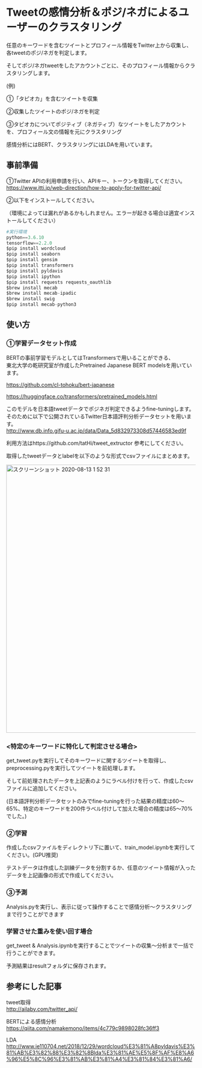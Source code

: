 # Tweetの感情分析＆ポジ/ネガによるユーザーのクラスタリング

任意のキーワードを含むツイートとプロフィール情報をTwitter上から収集し、各tweetのポジ/ネガを判定します。

そしてポジ/ネガtweetをしたアカウントごとに、そのプロフィール情報からクラスタリングします。

(例)

①「タピオカ」を含むツイートを収集

②収集したツイートのポジ/ネガを判定

③タピオカについてポジティブ（ネガティブ）なツイートをしたアカウントを、プロフィール文の情報を元にクラスタリング

感情分析にはBERT、クラスタリングにはLDAを用いています。


## 事前準備

①Twitter APIの利用申請を行い、APIキー、トークンを取得してください。 <br> https://www.itti.jp/web-direction/how-to-apply-for-twitter-api/

②以下をインストールしてください。

（環境によっては漏れがあるかもしれません。エラーが起きる場合は適宜インストールしてください）
```python
#実行環境
python==3.6.10
tensorflow==2.2.0
$pip install wordcloud
$pip install seaborn
$pip install gensim
$pip install transformers
$pip install pyldavis
$pip install ipython
$pip install requests requests_oauthlib
$brew install mecab
$brew install mecab-ipadic
$brew install swig
$pip install mecab-python3
```
## 使い方

### ①学習データセット作成

BERTの事前学習モデルとしてはTransformersで用いることができる、<br>
東北大学の乾研究室が作成したPretrained Japanese BERT modelsを用いています。

https://github.com/cl-tohoku/bert-japanese

https://huggingface.co/transformers/pretrained_models.html

このモデルを日本語tweetデータでポジネガ判定できるようfine-tuningします。<br>
そのために以下で公開されているTwitter日本語評判分析データセットを用います。<br>
http://www.db.info.gifu-u.ac.jp/data/Data_5d832973308d57446583ed9f 

利用方法はhttps://github.com/tatHi/tweet_extructor 参考にしてください。

取得したtweetデータとlabelを以下のような形式でcsvファイルにまとめます。

<img width="713" alt="スクリーンショット 2020-08-13 1 52 31" src="https://user-images.githubusercontent.com/62980317/90303682-d9710e00-deea-11ea-84f9-51febc342b14.png">

### <特定のキーワードに特化して判定させる場合>

get_tweet.pyを実行してそのキーワードに関するツイートを取得し、preprocessing.pyを実行してツイートを前処理します。

そして前処理されたデータを上記表のようにラベル付けを行って、作成したcsvファイルに追加してください。

(日本語評判分析データセットのみでfine-tuningを行った結果の精度は60〜65%、特定のキーワードを200件ラベル付けして加えた場合の精度は65〜70%でした。)


### ②学習

作成したcsvファイルをディレクトリ下に置いて、train_model.ipynbを実行してください。(GPU推奨)

テストデータは作成した訓練データを分割するか、任意のツイート情報が入ったデータを上記画像の形式で作成してください。

### ③予測
Analysis.pyを実行し、表示に従って操作することで感情分析〜クラスタリングまで行うことができます

### 学習させた重みを使い回す場合
get_tweet & Analysis.ipynbを実行することでツイートの収集〜分析まで一括で行うことができます。

予測結果はresultフォルダに保存されます。

## 参考にした記事

tweet取得<br>
http://ailaby.com/twitter_api/

BERTによる感情分析<br>
https://qiita.com/namakemono/items/4c779c9898028fc36ff3

LDA<br>
http://www.ie110704.net/2018/12/29/wordcloud%E3%81%A8pyldavis%E3%81%AB%E3%82%88%E3%82%8Blda%E3%81%AE%E5%8F%AF%E8%A6%96%E5%8C%96%E3%81%AB%E3%81%A4%E3%81%84%E3%81%A6/
